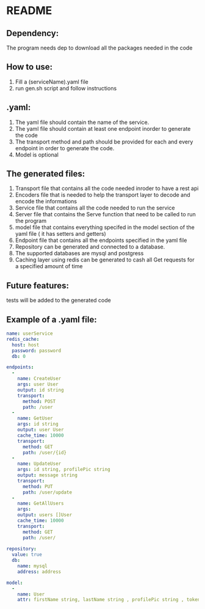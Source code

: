 # README

## Dependency:

The program needs dep to download all the packages needed in the code

## How to use:

1. Fill a (serviceName).yaml file
2. run gen.sh script and follow instructions

## .yaml:

1. The yaml file should contain the name of the service.
2. The yaml file should contain at least one endpoint inorder to generate the code
3. The transport method and path should be provided for each and every endpoint in order to generate the code.
4. Model is optional

## The generated files:

1. Transport file that contains all the code needed inroder to have a rest api
2. Encoders file that is needed to help the transport layer to decode and encode the informations
3. Service file that contains all the code needed to run the service
4. Server file that contains the Serve function that need to be called to run the program
5. model file that contains everything specifed in the model section of the yaml file ( it has setters and getters)
6. Endpoint file that contains all the endpoints specified in the yaml file
7. Repository can be generated and connected to a database.
8. The supported databases are mysql and postgress
9. Caching layer using redis can be generated to cash all Get requests for a specified amount of time

## Future features:
tests will be added to the generated code


## Example of a .yaml file:

```yaml
name: userService
redis_cache:
  host: host
  password: password
  db: 0

endpoints:
  -
    name: CreateUser
    args: user User
    output: id string
    transport: 
      method: POST
      path: /user
  -
    name: GetUser
    args: id string
    output: user User
    cache_time: 10000
    transport:
      method: GET
      path: /user/{id}
  -
    name: UpdateUser
    args: id string, profilePic string
    output: message string
    transport:
      method: PUT
      path: /user/update
  -
    name: GetAllUsers
    args:
    output: users []User
    cache_time: 10000
    transport:
      method: GET
      path: /user/
  
repository:
  value: true
  db:
    name: mysql
    address: address

model:
  -
    name: User
    attr: firstName string, lastName string , profilePic string , token string
```
